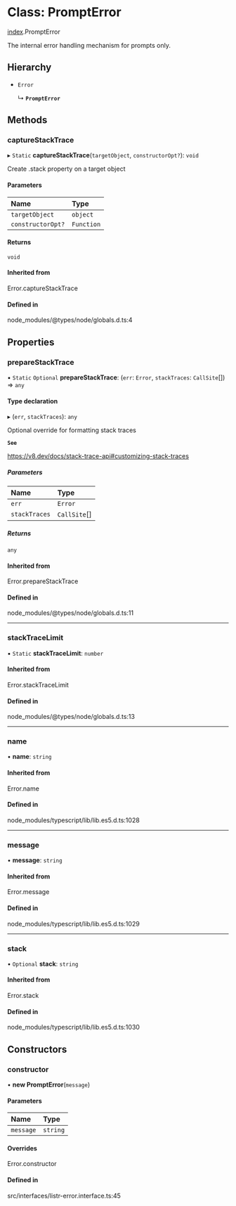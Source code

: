 # Class: PromptError

[index](../modules/index.md).PromptError

The internal error handling mechanism for prompts only.

## Hierarchy

- `Error`

  ↳ **`PromptError`**

## Methods

### captureStackTrace

▸ `Static` **captureStackTrace**(`targetObject`, `constructorOpt?`): `void`

Create .stack property on a target object

#### Parameters

| Name | Type |
| :------ | :------ |
| `targetObject` | `object` |
| `constructorOpt?` | `Function` |

#### Returns

`void`

#### Inherited from

Error.captureStackTrace

#### Defined in

node_modules/@types/node/globals.d.ts:4

## Properties

### prepareStackTrace

▪ `Static` `Optional` **prepareStackTrace**: (`err`: `Error`, `stackTraces`: `CallSite`[]) => `any`

#### Type declaration

▸ (`err`, `stackTraces`): `any`

Optional override for formatting stack traces

**`See`**

https://v8.dev/docs/stack-trace-api#customizing-stack-traces

##### Parameters

| Name | Type |
| :------ | :------ |
| `err` | `Error` |
| `stackTraces` | `CallSite`[] |

##### Returns

`any`

#### Inherited from

Error.prepareStackTrace

#### Defined in

node_modules/@types/node/globals.d.ts:11

___

### stackTraceLimit

▪ `Static` **stackTraceLimit**: `number`

#### Inherited from

Error.stackTraceLimit

#### Defined in

node_modules/@types/node/globals.d.ts:13

___

### name

• **name**: `string`

#### Inherited from

Error.name

#### Defined in

node_modules/typescript/lib/lib.es5.d.ts:1028

___

### message

• **message**: `string`

#### Inherited from

Error.message

#### Defined in

node_modules/typescript/lib/lib.es5.d.ts:1029

___

### stack

• `Optional` **stack**: `string`

#### Inherited from

Error.stack

#### Defined in

node_modules/typescript/lib/lib.es5.d.ts:1030

## Constructors

### constructor

• **new PromptError**(`message`)

#### Parameters

| Name | Type |
| :------ | :------ |
| `message` | `string` |

#### Overrides

Error.constructor

#### Defined in

src/interfaces/listr-error.interface.ts:45
